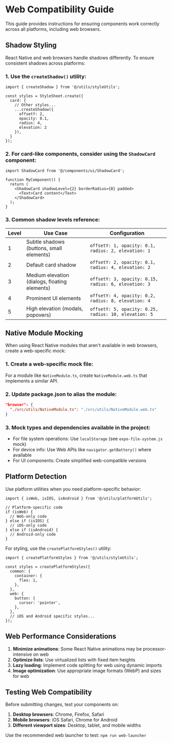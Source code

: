 # Web Compatibility Guide

This guide provides instructions for ensuring components work correctly across all platforms, including web browsers.

## Shadow Styling

React Native and web browsers handle shadows differently. To ensure consistent shadows across platforms:

### 1. Use the `createShadow()` utility:

```tsx
import { createShadow } from '@/utils/styleUtils';

const styles = StyleSheet.create({
  card: {
    // Other styles...
    ...createShadow({
      offsetY: 2,
      opacity: 0.1, 
      radius: 4,
      elevation: 2
    }),
  }
});
```

### 2. For card-like components, consider using the `ShadowCard` component:

```tsx
import ShadowCard from '@/components/ui/ShadowCard';

function MyComponent() {
  return (
    <ShadowCard shadowLevel={2} borderRadius={8} padded>
      <Text>Card content</Text>
    </ShadowCard>
  );
}
```

### 3. Common shadow levels reference:

| Level | Use Case | Configuration |
|-------|----------|--------------|
| 1 | Subtle shadows (buttons, small elements) | `offsetY: 1, opacity: 0.1, radius: 2, elevation: 1` |
| 2 | Default card shadow | `offsetY: 2, opacity: 0.1, radius: 4, elevation: 2` |
| 3 | Medium elevation (dialogs, floating elements) | `offsetY: 3, opacity: 0.15, radius: 6, elevation: 3` |
| 4 | Prominent UI elements | `offsetY: 4, opacity: 0.2, radius: 8, elevation: 4` |
| 5 | High elevation (modals, popovers) | `offsetY: 5, opacity: 0.25, radius: 10, elevation: 5` |

## Native Module Mocking

When using React Native modules that aren't available in web browsers, create a web-specific mock:

### 1. Create a web-specific mock file:

For a module like `NativeModule.ts`, create `NativeModule.web.ts` that implements a similar API.

### 2. Update package.json to alias the module:

```json
"browser": {
  "./src/utils/NativeModule.ts": "./src/utils/NativeModule.web.ts"
}
```

### 3. Mock types and dependencies available in the project:

- For file system operations: Use `localStorage` (see `expo-file-system.js` mock)
- For device info: Use Web APIs like `navigator.getBattery()` where available
- For UI components: Create simplified web-compatible versions

## Platform Detection

Use platform utilities when you need platform-specific behavior:

```tsx
import { isWeb, isIOS, isAndroid } from '@/utils/platformUtils';

// Platform-specific code
if (isWeb) {
  // Web-only code
} else if (isIOS) {
  // iOS-only code
} else if (isAndroid) {
  // Android-only code
}
```

For styling, use the `createPlatformStyles()` utility:

```tsx
import { createPlatformStyles } from '@/utils/styleUtils';

const styles = createPlatformStyles({
  common: {
    container: {
      flex: 1,
    },
  },
  web: {
    button: {
      cursor: 'pointer',
    },
  },
  // iOS and Android specific styles...
});
```

## Web Performance Considerations

1. **Minimize animations**: Some React Native animations may be processor-intensive on web
2. **Optimize lists**: Use virtualized lists with fixed item heights
3. **Lazy loading**: Implement code splitting for web using dynamic imports
4. **Image optimization**: Use appropriate image formats (WebP) and sizes for web

## Testing Web Compatibility

Before submitting changes, test your components on:

1. **Desktop browsers**: Chrome, Firefox, Safari
2. **Mobile browsers**: iOS Safari, Chrome for Android
3. **Different viewport sizes**: Desktop, tablet, and mobile widths

Use the recommended web launcher to test: `npm run web-launcher` 